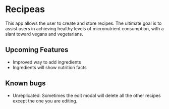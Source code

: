 # Recipeas

This app allows the user to create and store recipes.  The ultimate goal is to assist users in achieving healthy levels of micronutrient consumption, with a slant toward vegans and vegetarians.

## Upcoming Features
- Improved way to add ingredients
- Ingredients will show nutrition facts

## Known bugs
- Unreplicated: Sometimes the edit modal will delete all the other recipes except the one you are editing. 
